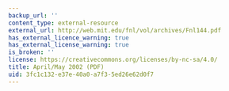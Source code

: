 ```yaml
---
backup_url: ''
content_type: external-resource
external_url: http://web.mit.edu/fnl/vol/archives/Fnl144.pdf
has_external_licence_warning: true
has_external_license_warning: true
is_broken: ''
license: https://creativecommons.org/licenses/by-nc-sa/4.0/
title: April/May 2002 (PDF)
uid: 3fc1c132-e37e-40a0-a7f3-5ed26e62d0f7
---
```


